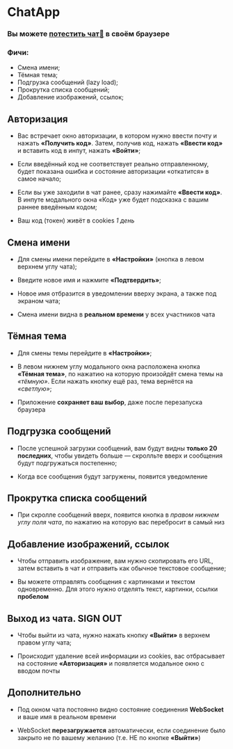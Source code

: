 # ChatApp

### Вы можете [потестить чат💭](https://pvpkiselev.github.io/chat/) в своём браузере

### Фичи:

- Смена имени;
- Тёмная тема;
- Подгрузка сообщений (lazy load);
- Прокрутка списка сообщений;
- Добавление изображений, ссылок;

## Авторизация

- Вас встречает окно авторизации, в котором нужно ввести почту и нажать **«Получить код»**. Затем, получив код, нажать **«Ввести код»** и вставить код в инпут, нажать **«Войти»**;

- Если введённый код не соответствует реально отправленному, будет показана ошибка и состояние авторизации «откатится» в самое начало;

- Если вы уже заходили в чат ранее, сразу нажимайте **«Ввести код»**. В инпуте модального окна «Код» уже будет подсказка с вашим раннее введённым кодом;

- Ваш код (токен) живёт в cookies _1 день_

## Смена имени

- Для смены имени перейдите в **«Настройки»** (кнопка в левом верхнем углу чата);

- Введите новое имя и нажмите **«Подтвердить»**;

- Новое имя отбразится в уведомлении вверху экрана, а также под экраном чата;

- Смена имени видна в **реальном времени** у всех участников чата

## Тёмная тема

- Для смены темы перейдите в **«Настройки»**;

- В левом нижнем углу модального окна расположена кнопка **«Тёмная тема»**, по нажатию на которую произойдёт смена темы на _«тёмную»_. Если нажать кнопку ещё раз, тема вернётся на _«светлую»_;

- Приложение **сохраняет ваш выбор**, даже после перезапуска браузера

## Подгрузка сообщений

- После успешной загрузки сообщений, вам будут видны **только 20 последних**, чтобы увидеть больше — скролльте вверх и сообщения будут подгружаться постепенно;

- Когда все сообщения будут загружены, появится уведомление

## Прокрутка списка сообщений

- При скролле сообщений вверх, появится кнопка в _правом нижнем углу поля чата_, по нажатию на которую вас перебросит в самый низ

## Добавление изображений, ссылок

- Чтобы отправить изображение, вам нужно скопировать его URL, затем вставить в чат и отправить как обычное текстовое сообщение;

- Вы можете отправлять сообщения с картинками и текстом одновременно. Для этого нужно отделять текст, картинки, ссылки **пробелом**

## Выход из чата. SIGN OUT

- Чтобы выйти из чата, нужно нажать кнопку **«Выйти»** в верхнем правом углу чата;

- Происходит удаление всей информации из cookies, вас отбрасывает на состояние **«Авторизация»** и появляется модальное окно с вводом почты

## Дополнительно

- Под окном чата постоянно видно состояние соединения **WebSocket** и ваше имя в реальном времени

- WebSocket **перезагружается** автоматически, если соединение было закрыто не по вашему желанию (т.е. НЕ по кнопке **«Выйти»**)
